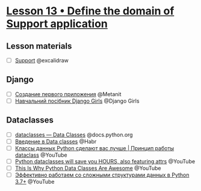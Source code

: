 ﻿# [Lesson 13 • Define the domain of Support application](https://lms.ithillel.ua/groups/63c0179f2482232c29371552/lessons/63c017a02482232c29371575)

## Lesson materials
- [ ] [Support](https://link.excalidraw.com/l/8qghRAdwavg/A23ih9VVfOv) @excalidraw

## Django
- [ ] [Создание первого приложения](https://metanit.com/python/django/1.4.php) @Metanit
- [ ] [Навчальний посібник Django Girls](https://tutorial.djangogirls.org/uk/) @Django Girls

## Dataclasses
- [ ] [dataclasses — Data Classes](https://docs.python.org/3/library/dataclasses.html) @docs.python.org
- [ ] [Введение в Data classes](https://habr.com/ru/articles/415829/) @Habr
- [ ] [Классы данных Python сделают вас лучше | Принцип работы dataclass](https://www.youtube.com/watch?v=aH5sgOxuCnk) @YouTube
- [ ] [Python dataclasses will save you HOURS, also featuring attrs](https://www.youtube.com/watch?v=vBH6GRJ1REM) @YouTube
- [ ] [This Is Why Python Data Classes Are Awesome](https://www.youtube.com/watch?v=CvQ7e6yUtnw) @YouTube
- [ ] [Эффективно работаем со сложными структурами данных в Python 3.7+](https://www.youtube.com/watch?v=tsEG0WM3m_M) @YouTube